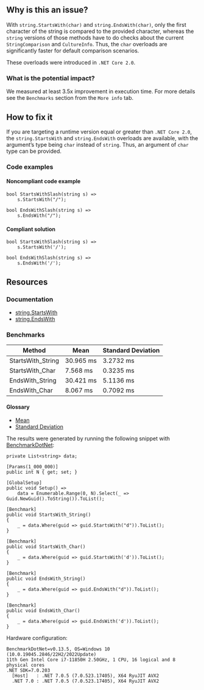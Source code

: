## Why is this an issue?

With `string.StartsWith(char)` and `string.EndsWith(char)`, only the first character of the string is compared to the
provided character, whereas the `string` versions of those methods have to do checks about the current `StringComparison` and
`CultureInfo`. Thus, the `char` overloads are significantly faster for default comparison scenarios.

These overloads were introduced in `.NET Core 2.0`.

### What is the potential impact?

We measured at least 3.5x improvement in execution time. For more details see the `Benchmarks` section from the `More info`
tab.

## How to fix it

If you are targeting a runtime version equal or greater than `.NET Core 2.0`, the `string.StartsWith` and
`string.EndsWith` overloads are available, with the argument’s type being `char` instead of `string`. Thus, an
argument of `char` type can be provided.

### Code examples

#### Noncompliant code example

    bool StartsWithSlash(string s) =>
        s.StartsWith("/");

    bool EndsWithSlash(string s) =>
        s.EndsWith("/");

#### Compliant solution

    bool StartsWithSlash(string s) =>
        s.StartsWith('/');

    bool EndsWithSlash(string s) =>
        s.EndsWith('/');

## Resources

### Documentation

-  [string.StartsWith](https://learn.microsoft.com/en-us/dotnet/api/system.string.startswith)
-  [string.EndsWith](https://learn.microsoft.com/en-us/dotnet/api/system.string.endswith)

### Benchmarks

| Method | Mean | Standard Deviation |
| --- | --- | --- |
| StartsWith\_String | 30.965 ms | 3.2732 ms |
| StartsWith\_Char | 7.568 ms | 0.3235 ms |
| EndsWith\_String | 30.421 ms | 5.1136 ms |
| EndsWith\_Char | 8.067 ms | 0.7092 ms |

#### Glossary

-  [Mean](https://en.wikipedia.org/wiki/Arithmetic_mean)
-  [Standard Deviation](https://en.wikipedia.org/wiki/Standard_deviation)

The results were generated by running the following snippet with [BenchmarkDotNet](https://github.com/dotnet/BenchmarkDotNet):

    private List<string> data;
    
    [Params(1_000_000)]
    public int N { get; set; }
    
    [GlobalSetup]
    public void Setup() =>
        data = Enumerable.Range(0, N).Select(_ => Guid.NewGuid().ToString()).ToList();
    
    [Benchmark]
    public void StartsWith_String()
    {
        _ = data.Where(guid => guid.StartsWith("d")).ToList();
    }
    
    [Benchmark]
    public void StartsWith_Char()
    {
        _ = data.Where(guid => guid.StartsWith('d')).ToList();
    }
    
    [Benchmark]
    public void EndsWith_String()
    {
        _ = data.Where(guid => guid.EndsWith("d")).ToList();
    }
    
    [Benchmark]
    public void EndsWith_Char()
    {
        _ = data.Where(guid => guid.EndsWith('d')).ToList();
    }

Hardware configuration:

    BenchmarkDotNet=v0.13.5, OS=Windows 10 (10.0.19045.2846/22H2/2022Update)
    11th Gen Intel Core i7-11850H 2.50GHz, 1 CPU, 16 logical and 8 physical cores
    .NET SDK=7.0.203
      [Host]   : .NET 7.0.5 (7.0.523.17405), X64 RyuJIT AVX2
      .NET 7.0 : .NET 7.0.5 (7.0.523.17405), X64 RyuJIT AVX2
